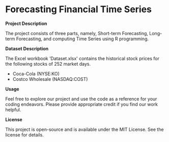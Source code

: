 # Forecasting Financial Time Series
  
**Project Description**  

The project consists of three parts, namely, Short-term Forecasting, Long-term Forecasting, and computing Time Series using R programming.


**Dataset Description**

The Excel workbook 'Dataset.xlsx' contains the historical stock prices for the following stocks of 252 market days.  
* Coca-Cola (NYSE:KO) 
* Costco Wholesale (NASDAQ:COST) 

  
**Usage**

Feel free to explore our project and use the code as a reference for your coding endeavors. Please provide appropriate credit if you find our work helpful.  
  
**License**  

This project is open-source and is available under the MIT License. See the license for details.

